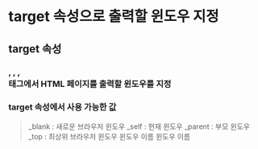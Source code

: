 # target 속성으로 출력할 윈도우 지정

## target 속성

### <base>, <a>, <area>, <form> 태그에서 HTML 페이지를 출력할 윈도우를 지정 


### target 속성에서 사용 가능한 값

> _blank : 새로운 브라우저 윈도우
> _self : 현재 윈도우 
> _parent : 부모 윈도우
> _top : 최상위 브라우저 윈도우
> 윈도우 이름 윈도우 이름